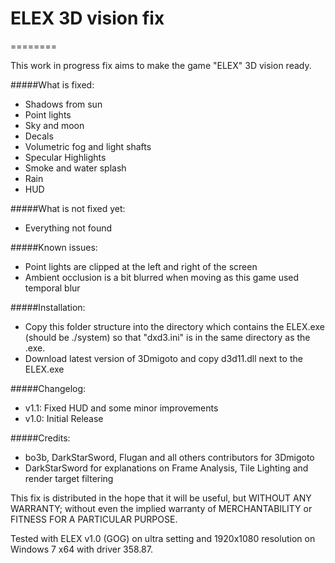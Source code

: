 # ELEX 3D vision fix
========

This work in progress fix aims to make the game "ELEX" 3D vision ready.

#####What is fixed:
- Shadows from sun 
- Point lights
- Sky and moon
- Decals
- Volumetric fog and light shafts
- Specular Highlights
- Smoke and water splash
- Rain
- HUD

#####What is not fixed yet:
- Everything not found

#####Known issues:
- Point lights are clipped at the left and right of the screen
- Ambient occlusion is a bit blurred when moving as this game used temporal blur

#####Installation:
- Copy this folder structure into the directory which contains the ELEX.exe (should be ./system) so that "dxd3.ini" is in the same directory as the .exe.
- Download latest version of 3Dmigoto and copy d3d11.dll next to the ELEX.exe

#####Changelog:
- v1.1: Fixed HUD and some minor improvements
- v1.0: Initial Release

#####Credits:
- bo3b, DarkStarSword, Flugan and all others contributors for 3Dmigoto
- DarkStarSword for explanations on Frame Analysis, Tile Lighting and render target filtering

This fix is distributed in the hope that it will be useful,
but WITHOUT ANY WARRANTY; without even the implied warranty of
MERCHANTABILITY or FITNESS FOR A PARTICULAR PURPOSE.

Tested with ELEX v1.0 (GOG) on ultra setting and 1920x1080 resolution
on Windows 7 x64 with driver 358.87.

